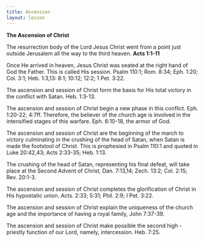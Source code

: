 ```yaml
---
title: Ascension
layout: lesson
---
```



**The Ascension of Christ**

The resurrection body of the Lord Jesus Christ went from a point just
outside Jerusalem all the way to the third heaven. **Acts 1:1-11**

Once He arrived in heaven, Jesus Christ was seated at the right hand of
God the Father. This is called His session. Psalm 110:1; Rom. 8:34; Eph.
1:20; Col. 3:1; Heb. 1:3,13: 8:1; 10:12; 12:2; 1 Pet. 3:22.

The ascension and session of Christ form the basis for His total victory
in the conflict with Satan. Heb. 1:3-13.

The ascension and session of Christ begin a new phase in this conflict.
Eph. 1:20-22; 4:7ff. Therefore, the believer of the church age is
involved in the intensified stages of this warfare. Eph. 6:10-18, the
armor of God.

The ascension and session of Christ are the beginning of the march to
victory culminating in the crushing of the head of Satan, when Satan is
made the footstool of Christ. This is prophesied in Psalm 110:1 and
quoted in Luke 20:42,43; Acts 2:33-35; Heb. 1:13.

The crushing of the head of Satan, representing his final defeat, will
take place at the Second Advent of Christ, Dan. 7:13,14; Zech. 13:2;
Col. 2:15; Rev. 20:1-3.

The ascension and session of Christ completes the glorification of
Christ in His hypostatic union. Acts. 2:33; 5:31; Phil. 2:9; I Pet.
3:22.

The ascension and session of Christ explain the uniqueness of the church
age and the importance of having a royal family, John 7:37-39.

The ascension and session of Christ make possible the second high
-priestly function of our Lord, namely, intercession. Heb. 7:25.

